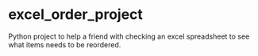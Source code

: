 # excel_order_project
Python project to help a friend with checking an excel spreadsheet to see what items needs to be reordered.
